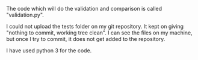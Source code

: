 The code which will do the validation and comparison is called "validation.py".

I could not upload the tests folder on my git repository. It kept on giving "nothing to commit, working tree clean". I can see the files on my machine, but once I try to commit, it does not get added to the repository.

I have used python 3 for the code.
